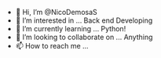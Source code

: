 - 👋 Hi, I’m @NicoDemosaS
- 👀 I’m interested in ... Back end Developing
- 🌱 I’m currently learning ... Python!
- 💞️ I’m looking to collaborate on ... Anything
- 📫 How to reach me ... 
<!---
NicoDemosaS/NicoDemosaS is a ✨ special ✨ repository because its `README.md` (this file) appears on your GitHub profile.
You can click the Preview link to take a look at your changes.
--->
